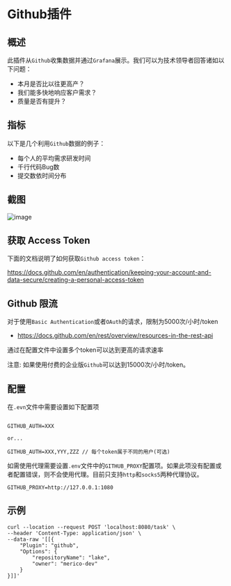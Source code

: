 # Github插件

## 概述

此插件从`Github`收集数据并通过`Grafana`展示。我们可以为技术领导者回答诸如以下问题：
- 本月是否比以往更高产？
- 我们能多快地响应客户需求？
- 质量是否有提升？

## 指标

以下是几个利用`Github`数据的例子：
- 每个人的平均需求研发时间
- 千行代码Bug数
- 提交数依时间分布

## 截图

![image](https://user-images.githubusercontent.com/27032263/141855099-f218f220-1707-45fa-aced-6742ab4c4286.png)

## 获取 Access Token

下面的文档说明了如何获取`Github access token`：

https://docs.github.com/en/authentication/keeping-your-account-and-data-secure/creating-a-personal-access-token

## Github 限流

对于使用`Basic Authentication`或者`OAuth`的请求，限制为5000次/小时/token

- https://docs.github.com/en/rest/overview/resources-in-the-rest-api

通过在配置文件中设置多个token可以达到更高的请求速率

注意: 如果使用付费的企业版`Github`可以达到15000次/小时/token。

## 配置

在`.evn`文件中需要设置如下配置项

```

GITHUB_AUTH=XXX

or...

GITHUB_AUTH=XXX,YYY,ZZZ // 每个token属于不同的用户(可选)
```

如需使用代理需要设置`.env`文件中的`GITHUB_PROXY`配置项。如果此项没有配置或者配置错误，则不会使用代理。目前只支持`http`和`socks5`两种代理协议。

```
GITHUB_PROXY=http://127.0.0.1:1080
```


## 示例

```
curl --location --request POST 'localhost:8080/task' \
--header 'Content-Type: application/json' \
--data-raw '[[{
    "Plugin": "github",
    "Options": {
        "repositoryName": "lake",
        "owner": "merico-dev"
    }
}]]'
```
